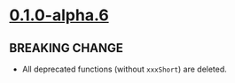 # [0.1.0-alpha.6]

## BREAKING CHANGE

- All deprecated functions (without `xxxShort`) are deleted.

[0.1.0-alpha.6]: https://github.com/AccelByte/accelbyte-go-modular-sdk/compare/chat-sdk/0.1.0-alpha.5..0.1.0-alpha.6
